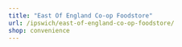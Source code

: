 ```yaml
---
title: "East Of England Co-op Foodstore"
url: /ipswich/east-of-england-co-op-foodstore/
shop: convenience
---
```

